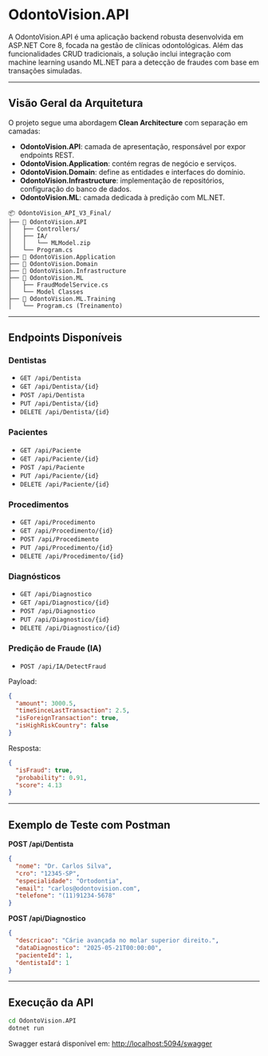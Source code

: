
# OdontoVision.API

A OdontoVision.API é uma aplicação backend robusta desenvolvida em ASP.NET Core 8, focada na gestão de clínicas odontológicas. Além das funcionalidades CRUD tradicionais, a solução inclui integração com machine learning usando ML.NET para a detecção de fraudes com base em transações simuladas.

---

## Visão Geral da Arquitetura

O projeto segue uma abordagem **Clean Architecture** com separação em camadas:

- **OdontoVision.API**: camada de apresentação, responsável por expor endpoints REST.
- **OdontoVision.Application**: contém regras de negócio e serviços.
- **OdontoVision.Domain**: define as entidades e interfaces do domínio.
- **OdontoVision.Infrastructure**: implementação de repositórios, configuração do banco de dados.
- **OdontoVision.ML**: camada dedicada à predição com ML.NET.

```
📦 OdontoVision_API_V3_Final/
├── 📁 OdontoVision.API
│   ├── Controllers/
│   ├── IA/
│   │   └── MLModel.zip
│   └── Program.cs
├── 📁 OdontoVision.Application
├── 📁 OdontoVision.Domain
├── 📁 OdontoVision.Infrastructure
├── 📁 OdontoVision.ML
│   ├── FraudModelService.cs
│   └── Model Classes
├── 📁 OdontoVision.ML.Training
│   └── Program.cs (Treinamento)
```

---

## Endpoints Disponíveis

### Dentistas
- `GET /api/Dentista`
- `GET /api/Dentista/{id}`
- `POST /api/Dentista`
- `PUT /api/Dentista/{id}`
- `DELETE /api/Dentista/{id}`

### Pacientes
- `GET /api/Paciente`
- `GET /api/Paciente/{id}`
- `POST /api/Paciente`
- `PUT /api/Paciente/{id}`
- `DELETE /api/Paciente/{id}`

### Procedimentos
- `GET /api/Procedimento`
- `GET /api/Procedimento/{id}`
- `POST /api/Procedimento`
- `PUT /api/Procedimento/{id}`
- `DELETE /api/Procedimento/{id}`

### Diagnósticos
- `GET /api/Diagnostico`
- `GET /api/Diagnostico/{id}`
- `POST /api/Diagnostico`
- `PUT /api/Diagnostico/{id}`
- `DELETE /api/Diagnostico/{id}`

### Predição de Fraude (IA)
- `POST /api/IA/DetectFraud`

Payload:
```json
{
  "amount": 3000.5,
  "timeSinceLastTransaction": 2.5,
  "isForeignTransaction": true,
  "isHighRiskCountry": false
}
```

Resposta:
```json
{
  "isFraud": true,
  "probability": 0.91,
  "score": 4.13
}
```

---

## Exemplo de Teste com Postman

**POST /api/Dentista**
```json
{
  "nome": "Dr. Carlos Silva",
  "cro": "12345-SP",
  "especialidade": "Ortodontia",
  "email": "carlos@odontovision.com",
  "telefone": "(11)91234-5678"
}
```

**POST /api/Diagnostico**
```json
{
  "descricao": "Cárie avançada no molar superior direito.",
  "dataDiagnostico": "2025-05-21T00:00:00",
  "pacienteId": 1,
  "dentistaId": 1
}
```

---

## Execução da API

```bash
cd OdontoVision.API
dotnet run
```

Swagger estará disponível em:
[http://localhost:5094/swagger](http://localhost:5094/swagger)



